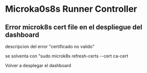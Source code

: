 # Microka0s8s Runner Controller

## Error microk8s cert file en el despliegue del dashboard

descripcion del error "certificado no valido"

se solventa con "sudo microk8s refresh-certs --cert ca-cert

Volver a desplegar el dashboard

